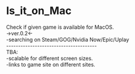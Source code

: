 # Is_it_on_Mac
Check if given game is available for MacOS.<br>
->ver.0.2<-<br>
-searching on Steam/GOG/Nvidia Now/Epic/Uplay<br>
--------------------------------------<br>
TBA:<br>
-scalable for different screen sizes.<br>
-links to game site on different sites.<br>
